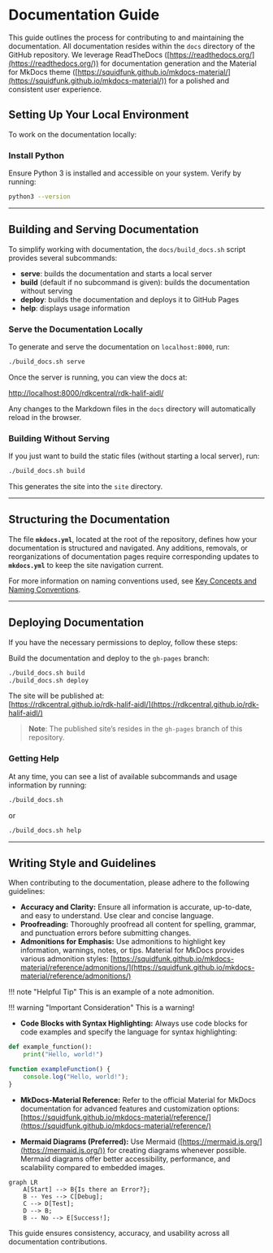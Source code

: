 # Documentation Guide

This guide outlines the process for contributing to and maintaining the documentation. All documentation resides within the `docs` directory of the GitHub repository. We leverage ReadTheDocs ([https://readthedocs.org/](https://readthedocs.org/)) for documentation generation and the Material for MkDocs theme ([https://squidfunk.github.io/mkdocs-material/](https://squidfunk.github.io/mkdocs-material/)) for a polished and consistent user experience.

## Setting Up Your Local Environment

To work on the documentation locally:

### Install Python

Ensure Python 3 is installed and accessible on your system. Verify by running:

```bash
python3 --version
```

---

## Building and Serving Documentation

To simplify working with documentation, the `docs/build_docs.sh` script provides several subcommands:

- **serve**: builds the documentation and starts a local server  
- **build** (default if no subcommand is given): builds the documentation without serving  
- **deploy**: builds the documentation and deploys it to GitHub Pages  
- **help**: displays usage information

### Serve the Documentation Locally

To generate and serve the documentation on `localhost:8000`, run:

```bash
./build_docs.sh serve
```

Once the server is running, you can view the docs at:

[http://localhost:8000/rdkcentral/rdk-halif-aidl/](http://localhost:8000/rdkcentral/rdk-halif-aidl/)

Any changes to the Markdown files in the `docs` directory will automatically reload in the browser.

### Building Without Serving

If you just want to build the static files (without starting a local server), run:

```bash
./build_docs.sh build
```

This generates the site into the `site` directory.

---

## Structuring the Documentation

The file **`mkdocs.yml`**, located at the root of the repository, defines how your documentation is structured and navigated. Any additions, removals, or reorganizations of documentation pages require corresponding updates to **`mkdocs.yml`** to keep the site navigation current.

For more information on naming conventions used, see [Key Concepts and Naming Conventions](../halif/key_concepts/hal/hal_naming_conventions.md).

---

## Deploying Documentation

If you have the necessary permissions to deploy, follow these steps:

Build the documentation and deploy to the `gh-pages` branch:

```bash
./build_docs.sh build
./build_docs.sh deploy
```

The site will be published at:  
[https://rdkcentral.github.io/rdk-halif-aidl/](https://rdkcentral.github.io/rdk-halif-aidl/)  

> **Note**: The published site’s resides in the `gh-pages` branch of this repository.

### Getting Help

At any time, you can see a list of available subcommands and usage information by running:

```bash
./build_docs.sh
```

or

```bash
./build_docs.sh help
```

---

## Writing Style and Guidelines

When contributing to the documentation, please adhere to the following guidelines:

- **Accuracy and Clarity:** Ensure all information is accurate, up-to-date, and easy to understand. Use clear and concise language.
- **Proofreading:** Thoroughly proofread all content for spelling, grammar, and punctuation errors before submitting changes.
- **Admonitions for Emphasis:** Use admonitions to highlight key information, warnings, notes, or tips. Material for MkDocs provides various admonition styles: [https://squidfunk.github.io/mkdocs-material/reference/admonitions/](https://squidfunk.github.io/mkdocs-material/reference/admonitions/)

!!! note "Helpful Tip"
    This is an example of a note admonition.

!!! warning "Important Consideration"
    This is a warning!

- **Code Blocks with Syntax Highlighting:** Always use code blocks for code examples and specify the language for syntax highlighting:

```python
def example_function():
    print("Hello, world!")
```

```javascript
function exampleFunction() {
    console.log("Hello, world!");
}
```

- **MkDocs-Material Reference:** Refer to the official Material for MkDocs documentation for advanced features and customization options: [https://squidfunk.github.io/mkdocs-material/reference/](https://squidfunk.github.io/mkdocs-material/reference/)

- **Mermaid Diagrams (Preferred):** Use Mermaid ([https://mermaid.js.org/](https://mermaid.js.org/)) for creating diagrams whenever possible. Mermaid diagrams offer better accessibility, performance, and scalability compared to embedded images.

```mermaid
graph LR
    A[Start] --> B{Is there an Error?};
    B -- Yes --> C[Debug];
    C --> D[Test];
    D --> B;
    B -- No --> E[Success!];
```

This guide ensures consistency, accuracy, and usability across all documentation contributions.
